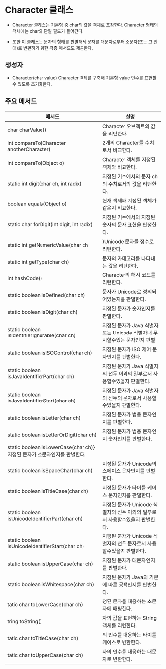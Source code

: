 # Character 클래스
- Character 클래스는 기본형 중 char의 값을 객체로 포장한다. Character 형태의 객체에는 char의 단일 필드가 들어간다.

- 또한 이 클래스는 문자의 형태를 판별해서 문자를 대문자로부터 소문자(또는 그 반대)로 변환하기 위한 각종 매서드도 제공한다.

## 생성자
- Character(char value)
Character 객체를 구축해 기본형 value 인수를 표현할 수 있도록 초기화한다.

## 주요 메서드

|메서드|설명|
|-----|----|
|char charValue()| Character 오브젝트의 값을 리턴한다.|
|int compareTo(Character anotherCharacter)|2개의 Character를 수치로서 비교한다.|
|int compareTo(Object o)|Character 객체를 지정된 객체와 비교한다.|
|static int digit(char ch, int radix)|지정된 기수에서의 문자 ch의 수치로서의 값을 리턴한다.|
|boolean equals(Object o)|현재 객제와 지정된 객체가 같은지 비교한다.|
|static char forDigit(int digit, int radix)|지정된 기수에서의 지정된 숫자의 문자 표현을 판정한다.|
|static int getNumericValue(char ch|)Unicode 문자를 정수로 리턴한다.|
|static int getType(char ch)|문자의 카테고리를 나타내는 값을 리턴한다.|
|int hashCode()|Character의 해시 코드를 리턴한다.|
|static boolean isDefined(char ch)|문자가 Unicode로 정의되어있는지를 판별한다.|
|static boolean isDigit(char ch)|지정된 문자가 숫자인지를 판별한다.|
|static boolean isIdentifierIgnorable(char ch)|지정된 문자가 Java 식별자 또는 Unicode 식별자내 무시할수있는 문자인지 판별|
|static boolean isISOControl(char ch)|지정된 문자가 ISO 제어 문자인지를 판별한다.|
|static boolean isJavaIdentifierPart(char ch)|지정된 문자가 Java 식별자의 선두 이외의 일부로서 사용할수있을지 판별한다.|
|static boolean isJavaIdentifierStart(char ch)|지정된 문자가 Java 식별자의 선두의 문자로서 사용할수있을지 판별한다.|
|static boolean isLetter(char ch)|지정된 문자가 범용 문자인지를 판별한다.|
|static boolean isLetterOrDigit(char ch)|지정된 문자가 범용 문자인지 숫자인지를 판별한다.|
|static boolean isLowerCase(char ch)}지정된 문자가 소문자인지를 판별한다.|
|static boolean isSpaceChar(char ch)|지정된 문자가 Unicode의 스페이스 문자인지를 판별한다.|
|static boolean isTitleCase(char ch)|지정된 문자가 타이틀 케이스 문자인지를 판별한다.|
|static boolean isUnicodeIdentifierPart(char ch)|지정된 문자가 Unicode 식별자의 선두 이외의 일부로서 사용할수있을지 판별한다.|
|static boolean isUnicodeIdentifierStart(char ch)|지정된 문자가 Unicode 식별자의 선두 문자로서 사용할수있을지 판별한다.|
|static boolean isUpperCase(char ch)|지정된 문자가 대문자인지를 판별한다.|
|static boolean isWhitespace(char ch)|지정된 문자가 Java의 기분에 따른 공백인지를 판별한다.|
|tatic char toLowerCase(char ch)|정된 문자를 대응하는 소문자에 매핑한다.|
|tring toString()|자의 값을 표현하는 String 객체를 리턴한다.|
|tatic char toTitleCase(char ch)|의 인수를 대응하는 타이틀 케이스로 변환한다.|
|tatic char toUpperCase(char ch)|자의 인수를 대응하는 대문자로 변환한다.|
